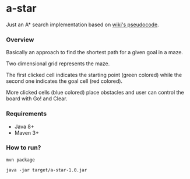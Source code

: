 # a-star

Just an A* search implementation based on [wiki's pseudocode](https://en.wikipedia.org/wiki/A*_search_algorithm). 

### Overview
Basically an approach to find the shortest path for a given goal in a maze. 

Two dimensional grid represents the maze.

The first clicked cell indicates the starting point (green colored) while the second one indicates the goal cell (red colored).

More clicked cells (blue colored) place obstacles and user can control the board with Go! and Clear.

### Requirements
* Java 8+
* Maven 3+

### How to run?

`mvn package`

`java -jar target/a-star-1.0.jar`
